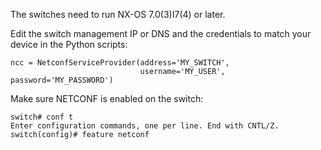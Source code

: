 The switches need to run NX-OS 7.0(3)I7(4) or later.

Edit the switch management IP or DNS and the credentials to match your device in the Python scripts:
```
ncc = NetconfServiceProvider(address='MY_SWITCH',
                             username='MY_USER', password='MY_PASSWORD')
```

Make sure NETCONF is enabled on the switch:
```
switch# conf t
Enter configuration commands, one per line. End with CNTL/Z.
switch(config)# feature netconf
```
